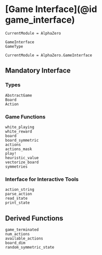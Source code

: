 # [Game Interface](@id game_interface)

```@meta
CurrentModule = AlphaZero
```

```@docs
GameInterface
GameType
```

```@meta
CurrentModule = AlphaZero.GameInterface
```

## Mandatory Interface

### Types

```@docs
AbstractGame
Board
Action
```

### Game Functions

```@docs
white_playing
white_reward
board
board_symmetric
actions
actions_mask
play!
heuristic_value
vectorize_board
symmetries
```

### Interface for Interactive Tools

```@docs
action_string
parse_action
read_state
print_state
```

## Derived Functions

```@docs
game_terminated
num_actions
available_actions
board_dim
random_symmetric_state
```
